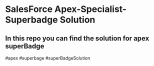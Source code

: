 # SalesForce Apex-Specialist-Superbadge Solution
## In this repo you can find the solution for apex superBadge
#apex #superbage #superBadgeSolution
